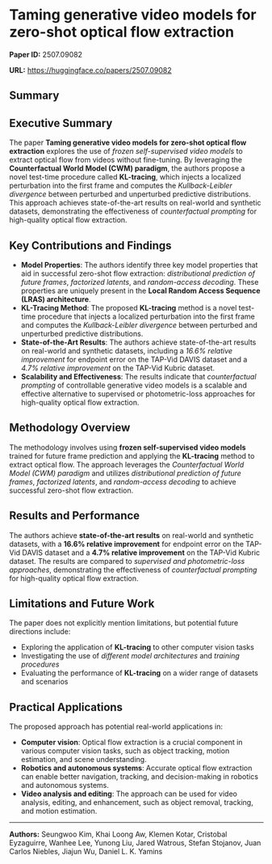 # Taming generative video models for zero-shot optical flow extraction

**Paper ID:** 2507.09082

**URL:** https://huggingface.co/papers/2507.09082

## Summary

## Executive Summary
The paper **Taming generative video models for zero-shot optical flow extraction** explores the use of *frozen self-supervised video models* to extract optical flow from videos without fine-tuning. By leveraging the **Counterfactual World Model (CWM) paradigm**, the authors propose a novel test-time procedure called **KL-tracing**, which injects a localized perturbation into the first frame and computes the *Kullback-Leibler divergence* between perturbed and unperturbed predictive distributions. This approach achieves state-of-the-art results on real-world and synthetic datasets, demonstrating the effectiveness of *counterfactual prompting* for high-quality optical flow extraction.

## Key Contributions and Findings
* **Model Properties**: The authors identify three key model properties that aid in successful zero-shot flow extraction: *distributional prediction of future frames*, *factorized latents*, and *random-access decoding*. These properties are uniquely present in the **Local Random Access Sequence (LRAS) architecture**.
* **KL-Tracing Method**: The proposed **KL-tracing** method is a novel test-time procedure that injects a localized perturbation into the first frame and computes the *Kullback-Leibler divergence* between perturbed and unperturbed predictive distributions.
* **State-of-the-Art Results**: The authors achieve state-of-the-art results on real-world and synthetic datasets, including a *16.6% relative improvement* for endpoint error on the TAP-Vid DAVIS dataset and a *4.7% relative improvement* on the TAP-Vid Kubric dataset.
* **Scalability and Effectiveness**: The results indicate that *counterfactual prompting* of controllable generative video models is a scalable and effective alternative to supervised or photometric-loss approaches for high-quality optical flow extraction.

## Methodology Overview
The methodology involves using **frozen self-supervised video models** trained for future frame prediction and applying the **KL-tracing** method to extract optical flow. The approach leverages the *Counterfactual World Model (CWM) paradigm* and utilizes *distributional prediction of future frames*, *factorized latents*, and *random-access decoding* to achieve successful zero-shot flow extraction.

## Results and Performance
The authors achieve **state-of-the-art results** on real-world and synthetic datasets, with a **16.6% relative improvement** for endpoint error on the TAP-Vid DAVIS dataset and a **4.7% relative improvement** on the TAP-Vid Kubric dataset. The results are compared to *supervised and photometric-loss approaches*, demonstrating the effectiveness of *counterfactual prompting* for high-quality optical flow extraction.

## Limitations and Future Work
The paper does not explicitly mention limitations, but potential future directions include:
* Exploring the application of **KL-tracing** to other computer vision tasks
* Investigating the use of *different model architectures* and *training procedures*
* Evaluating the performance of **KL-tracing** on a wider range of datasets and scenarios

## Practical Applications
The proposed approach has potential real-world applications in:
* **Computer vision**: Optical flow extraction is a crucial component in various computer vision tasks, such as object tracking, motion estimation, and scene understanding.
* **Robotics and autonomous systems**: Accurate optical flow extraction can enable better navigation, tracking, and decision-making in robotics and autonomous systems.
* **Video analysis and editing**: The approach can be used for video analysis, editing, and enhancement, such as object removal, tracking, and motion estimation.

---

**Authors:** Seungwoo Kim, Khai Loong Aw, Klemen Kotar, Cristobal Eyzaguirre, Wanhee Lee, Yunong Liu, Jared Watrous, Stefan Stojanov, Juan Carlos Niebles, Jiajun Wu, Daniel L. K. Yamins
